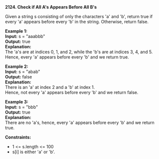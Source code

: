 **2124. Check if All A's Appears Before All B's**

Given a string s consisting of only the characters 'a' and 'b', return true if every 'a' appears before every 'b' in the string. Otherwise, return false.  

**Example 1:**  
**Input:** s = "aaabbb"  
**Output:** true  
**Explanation:**  
The 'a's are at indices 0, 1, and 2, while the 'b's are at indices 3, 4, and 5.  
Hence, every 'a' appears before every 'b' and we return true.  

**Example 2:**  
**Input:** s = "abab"  
**Output:** false  
**Explanation:**  
There is an 'a' at index 2 and a 'b' at index 1.  
Hence, not every 'a' appears before every 'b' and we return false.  

**Example 3:**  
**Input:** s = "bbb"  
**Output:** true  
**Explanation:**  
There are no 'a's, hence, every 'a' appears before every 'b' and we return true.  

**Constraints:** 
- 1 <= s.length <= 100
- s[i] is either 'a' or 'b'.
